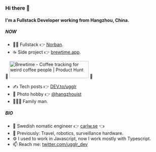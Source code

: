### Hi there 👋

#### I'm a Fullstack Developer working from Hangzhou, China.

##### NOW

- 🧑‍💻 Fullstack 👉 [Norban](https://norban.se).
- ☕️ Side project 👉 [brewtime.app](https://brewtime.app). 


🚀 <a href="https://www.producthunt.com/posts/brewtime-78afdc21-055c-4619-88e7-391aef2716ff?utm_source=badge-featured&utm_medium=badge&utm_souce=badge-brewtime&#0045;78afdc21&#0045;055c&#0045;4619&#0045;88e7&#0045;391aef2716ff" target="_blank"><img src="https://api.producthunt.com/widgets/embed-image/v1/featured.svg?post_id=346417&theme=light" alt="Brewtime - Coffee&#0032;tracking&#0032;for&#0032;weird&#0032;coffee&#0032;people | Product Hunt" style="width: 250px; height: 54px;" width="250" height="54" /></a> 🚀


- ✍️ Tech posts 👉 [DEV.to/ugglr](https://dev.to/ugglr)
- 📸 Photo hobby 👉 [@hangzhouist](https://www.instagram.com/hangzhouist/) 
- 👨‍👩‍👦 Family man.

##### BIO

- 🏢 Swedish nomatic engineer 👉 [carlw.se](https://www.carlw.se) 👈
- 👔 Previously: Travel, robotics, surveillance hardware. 
- ⚙️ I used to work in Javascript, now I work mostly with Typescript.
- 📫 Reach me: [twitter.com/ugglr_dev](https://twitter.com/ugglr_dev)
